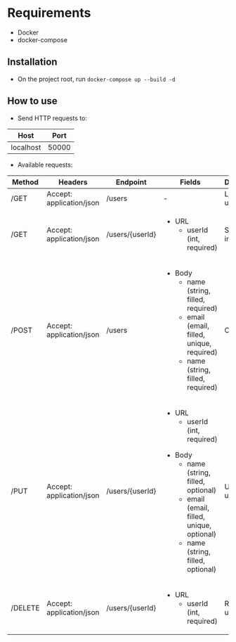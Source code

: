# Requirements
- Docker
- docker-compose

## Installation
- On the project root, run ```docker-compose up --build -d```

## How to use
- Send HTTP requests to:

| Host   |      Port      |
|----------|-------------|
| localhost |  50000 |

- Available requests:

|Method|Headers|Endpoint|Fields|Description|
|-----|-----|-----|-----|-----|
|/GET|Accept: application/json|/users|-|List all users|
|/GET|Accept: application/json|/users/{userId}|<ul><li>URL <ul><li>userId (int, required)</li></ul></li></ul>|Show user info|
|/POST|Accept: application/json|/users|<ul><li>Body <ul><li>name (string, filled, required)</li><li>email (email, filled, unique, required)</li><li>name (string, filled, required)</li></ul></li></ul>|Create user|
|/PUT|Accept: application/json|/users/{userId}|<ul><li>URL <ul><li>userId (int, required)</li></ul></li></ul><ul><li>Body <ul><li>name (string, filled, optional)</li><li>email (email, filled, unique, optional)</li><li>name (string, filled, optional)</li></ul></li></ul>|Update user info|
|/DELETE |Accept: application/json|/users/{userId}|<ul><li>URL <ul><li>userId (int, required)</li></ul></li></ul>|Remove user|
